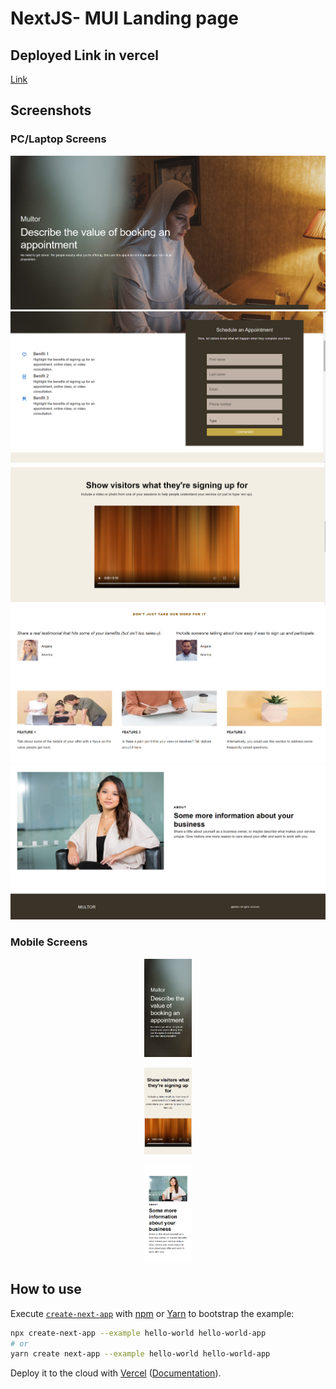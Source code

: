 # NextJS- MUI Landing page

## Deployed Link in vercel

[Link](https://nextjs-mui-amber.vercel.app/)

## Screenshots

### PC/Laptop Screens

![1](https://github.com/codefromrvk/Nextjs-mui/blob/main/public/images/1.png?raw=true)
![2](https://github.com/codefromrvk/Nextjs-mui/blob/main/public/images/2.png?raw=true)
![3](https://github.com/codefromrvk/Nextjs-mui/blob/main/public/images/3.png?raw=true)
![4](https://github.com/codefromrvk/Nextjs-mui/blob/main/public/images/4.png?raw=true)
![5](https://github.com/codefromrvk/Nextjs-mui/blob/main/public/images/5.png?raw=true)

### Mobile Screens
<p align="center" width="100%">
    <img width="15%" src="https://github.com/codefromrvk/Nextjs-mui/blob/main/public/images/mob1.png"> 
</p>

<p align="center" width="100%">
    <img width="15%" src="https://github.com/codefromrvk/Nextjs-mui/blob/main/public/images/mob2.png"> 
</p>
<p align="center" width="100%">
    <img width="15%" src="https://github.com/codefromrvk/Nextjs-mui/blob/main/public/images/mob3.png"> 
</p>


## How to use

Execute [`create-next-app`](https://github.com/vercel/next.js/tree/canary/packages/create-next-app) with [npm](https://docs.npmjs.com/cli/init) or [Yarn](https://yarnpkg.com/lang/en/docs/cli/create/) to bootstrap the example:

```bash
npx create-next-app --example hello-world hello-world-app
# or
yarn create next-app --example hello-world hello-world-app
```

Deploy it to the cloud with [Vercel](https://vercel.com/import?filter=next.js&utm_source=github&utm_medium=readme&utm_campaign=next-example) ([Documentation](https://nextjs.org/docs/deployment)).
